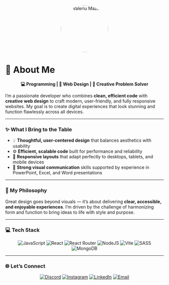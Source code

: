 <!-- Imaginea de profil - înlocuiește linkul cu al tău dacă vrei -->
<p align="center">
  <img src="https://i.pinimg.com/736x/82/f9/bd/82f9bd232efb25e7b9b35e69c6b8a838.jpg" alt="Valeriu Mazur" width="150" style="border-radius: 50%;" />
</p>

# 💫 About Me  
<p align="center"><strong>💻 Programming | 🎨 Web Design | 🚀 Creative Problem Solver</strong></p>

I’m a passionate developer who combines **clean, efficient code** with **creative web design** to craft modern, user-friendly, and fully responsive websites. My goal is to create digital experiences that look stunning and function flawlessly across all devices.

---

### ✨ What I Bring to the Table  
- 💡 **Thoughtful, user-centered design** that balances aesthetics with usability  
- ⚙️ **Efficient, scalable code** built for performance and reliability  
- 📱 **Responsive layouts** that adapt perfectly to desktops, tablets, and mobile devices  
- 🎨 **Strong visual communication** skills supported by experience in PowerPoint, Excel, and Word presentations  

---

### 🌟 My Philosophy  
Great design goes beyond visuals — it’s about delivering **clear, accessible, and enjoyable experiences**. I’m driven by the challenge of harmonizing form and function to bring ideas to life with style and purpose.

---

### 💻 Tech Stack  
<p align="center">
  <img src="https://img.shields.io/badge/javascript-%23323330.svg?style=for-the-badge&logo=javascript&logoColor=%23F7DF1E" alt="JavaScript" />
  <img src="https://img.shields.io/badge/react-%2320232a.svg?style=for-the-badge&logo=react&logoColor=%2361DAFB" alt="React" />
  <img src="https://img.shields.io/badge/React_Router-CA4245?style=for-the-badge&logo=react-router&logoColor=white" alt="React Router" />
  <img src="https://img.shields.io/badge/node.js-6DA55F?style=for-the-badge&logo=node.js&logoColor=white" alt="NodeJS" />
  <img src="https://img.shields.io/badge/vite-%23646CFF.svg?style=for-the-badge&logo=vite&logoColor=white" alt="Vite" />
  <img src="https://img.shields.io/badge/SASS-hotpink.svg?style=for-the-badge&logo=SASS&logoColor=white" alt="SASS" />
  <img src="https://img.shields.io/badge/MongoDB-%234ea94b.svg?style=for-the-badge&logo=mongodb&logoColor=white" alt="MongoDB" />
</p>

---

### 🌐 Let’s Connect  
<p align="center">
  <a href="https://discord.gg/valera_0001" target="_blank"><img src="https://img.shields.io/badge/Discord-%237289DA.svg?logo=discord&logoColor=white" alt="Discord" /></a>
  <a href="https://instagram.com/tech_valeriu" target="_blank"><img src="https://img.shields.io/badge/Instagram-%23E4405F.svg?logo=Instagram&logoColor=white" alt="Instagram" /></a>
  <a href="https://linkedin.com/in/valeriu-mazur-05a92a2a6" target="_blank"><img src="https://img.shields.io/badge/LinkedIn-%230077B5.svg?logo=linkedin&logoColor=white" alt="LinkedIn" /></a>
  <a href="mailto:valeriumazur023@gmail.com" target="_blank"><img src="https://img.shields.io/badge/Email-D14836?logo=gmail&logoColor=white" alt="Email" /></a>
</p>
